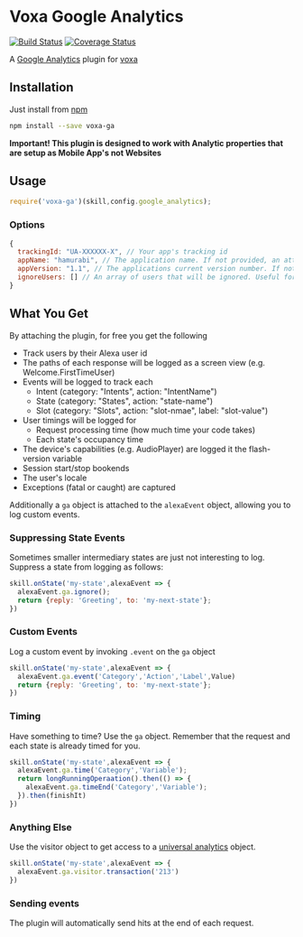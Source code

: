 Voxa Google Analytics
===========

[![Build Status](https://travis-ci.org/mediarain/voxa-ga.svg?branch=master)](https://travis-ci.org/mediarain/voxa-ga)
[![Coverage Status](https://coveralls.io/repos/github/mediarain/voxa-ga/badge.svg?branch=master)](https://coveralls.io/github/mediarain/voxa-ga?branch=master)

A [Google Analytics](https://www.google.com/analytics) plugin for [voxa](https://mediarain.github.io/voxa/)

Installation
-------------

Just install from [npm](https://www.npmjs.com/package/voxa-ga)

```bash
npm install --save voxa-ga
```
**Important! This plugin is designed to work with Analytic properties that are setup as Mobile App's not Websites**

Usage
------

```javascript
require('voxa-ga')(skill,config.google_analytics);

```

### Options
```javascript
{
  trackingId: "UA-XXXXXX-X", // Your app's tracking id
  appName: "hamurabi", // The application name. If not provided, an attempt will be made to derive it
  appVersion: "1.1", // The applications current version number. If not provided, an attempt will be made to derive it.
  ignoreUsers: [] // An array of users that will be ignored. Useful for blacklisting dev or monitoring accounts from analytics
}
```

What You Get
--------

By attaching the plugin, for free you get the following
* Track users by their Alexa user id
* The paths of each response will be logged as a screen view (e.g. Welcome.FirstTimeUser)
* Events will be logged to track each
  * Intent (category: "Intents", action: "IntentName")
  * State (category: "States", action: "state-name")
  * Slot (category: "Slots", action: "slot-nmae", label: "slot-value")
* User timings will be logged for
  * Request processing time (how much time your code takes)
  * Each state's occupancy time 
* The device's capabilities (e.g. AudioPlayer) are logged it the flash-version variable
* Session start/stop bookends
* The user's locale
* Exceptions (fatal or caught) are captured

Additionally a `ga` object is attached to the `alexaEvent` object, allowing you to log custom events.

### Suppressing State Events
Sometimes smaller intermediary states are just not interesting to log. Suppress a state from logging as follows:
```javascript
skill.onState('my-state',alexaEvent => {
  alexaEvent.ga.ignore();
  return {reply: 'Greeting', to: 'my-next-state'};
})
```

### Custom Events
Log a custom event by invoking `.event` on the `ga` object
```javascript
skill.onState('my-state',alexaEvent => {
  alexaEvent.ga.event('Category','Action','Label',Value)
  return {reply: 'Greeting', to: 'my-next-state'};
})
```
### Timing
Have something to time? Use the `ga` object. Remember that the request and each state is already timed for you.
```javascript
skill.onState('my-state',alexaEvent => {
  alexaEvent.ga.time('Category','Variable');
  return longRunningOperaation().then(() => {
    alexaEvent.ga.timeEnd('Category','Variable');
  }).then(finishIt)
})
```

### Anything Else
Use the visitor object to get access to a [universal analytics](https://www.npmjs.com/package/universal-analytics) object.
```javascript
skill.onState('my-state',alexaEvent => {
  alexaEvent.ga.visitor.transaction('213')
})
```

### Sending events
The plugin will automatically send hits at the end of each request.
